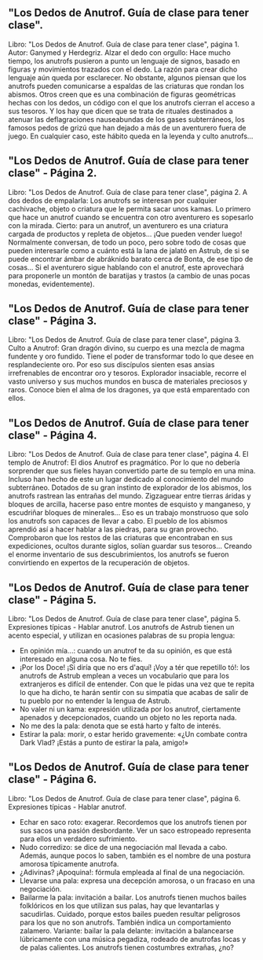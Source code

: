 ## "Los Dedos de Anutrof. Guía de clase para tener clase".
Libro: "Los Dedos de Anutrof. Guía de clase para tener clase", página 1.
Autor: Ganymed y Herdegriz.
Alzar el dedo con orgullo: Hace mucho tiempo, los anutrofs pusieron a punto un lenguaje de signos, basado en figuras y movimientos trazados con el dedo. La razón para crear dicho lenguaje aún queda por esclarecer. No obstante, algunos piensan que los anutrofs pueden comunicarse a espaldas de las criaturas que rondan los abismos. Otros creen que es una combinación de figuras geométricas hechas con los dedos, un código con el que los anutrofs cierran el acceso a sus tesoros. Y los hay que dicen que se trata de rituales destinados a atenuar las deflagraciones nauseabundas de los gases subterráneos, los famosos pedos de grizú que han dejado a más de un aventurero fuera de juego. En cualquier caso, este hábito queda en la leyenda y culto anutrofs...

## "Los Dedos de Anutrof. Guía de clase para tener clase" - Página 2.
Libro: "Los Dedos de Anutrof. Guía de clase para tener clase", página 2.
A dos dedos de empalarla: Los anutrofs se interesan por cualquier cachivache, objeto o criatura que le permita sacar unos kamas. Lo primero que hace un anutrof cuando se encuentra con otro aventurero es sopesarlo con la mirada. Cierto: para un anutrof, un aventurero es una criatura cargada de productos y repleta de objetos... ¡Que pueden vender luego! Normalmente conversan, de todo un poco, pero sobre todo de cosas que pueden interesarle como a cuánto está la lana de jalató en Astrub, de si se puede encontrar ámbar de abráknido barato cerca de Bonta, de ese tipo de cosas... Si el aventurero sigue hablando con el anutrof, este aprovechará para proponerle un montón de baratijas y trastos (a cambio de unas pocas monedas, evidentemente).

## "Los Dedos de Anutrof. Guía de clase para tener clase" - Página 3.
Libro: "Los Dedos de Anutrof. Guía de clase para tener clase", página 3.
Culto a Anutrof: Gran dragón divino, su cuerpo es una mezcla de magma fundente y oro fundido. Tiene el poder de transformar todo lo que desee en resplandeciente oro. Por eso sus discípulos sienten esas ansias irrefrenables de encontrar oro y tesoros. Explorador insaciable, recorre el vasto universo y sus muchos mundos en busca de materiales preciosos y raros. Conoce bien el alma de los dragones, ya que está emparentado con ellos.

## "Los Dedos de Anutrof. Guía de clase para tener clase" - Página 4.
Libro: "Los Dedos de Anutrof. Guía de clase para tener clase", página 4.
El templo de Anutrof: El dios Anutrof es pragmático. Por lo que no debería sorprender que sus fieles hayan convertido parte de su templo en una mina. Incluso han hecho de este un lugar dedicado al conocimiento del mundo subterráneo. Dotados de su gran instinto de explorador de los abismos, los anutrofs rastrean las entrañas del mundo. Zigzaguear entre tierras áridas y bloques de arcilla, hacerse paso entre montes de esquisto y manganeso, y escudriñar bloques de minerales... Eso es un trabajo monstruoso que solo los anutrofs son capaces de llevar a cabo. El pueblo de los abismos aprendió así a hacer hablar a las piedras, para su gran provecho. Comprobaron que los restos de las criaturas que encontraban en sus expediciones, ocultos durante siglos, solían guardar sus tesoros... Creando el enorme inventario de sus descubrimientos, los anutrofs se fueron convirtiendo en expertos de la recuperación de objetos.

## "Los Dedos de Anutrof. Guía de clase para tener clase" - Página 5.
Libro: "Los Dedos de Anutrof. Guía de clase para tener clase", página 5.
Expresiones típicas - Hablar anutrof.
Los anutrofs de Astrub tienen un acento especial, y utilizan en ocasiones palabras de su propia lengua:
- En opinión mía...: cuando un anutrof te da su opinión, es que está interesado en alguna cosa. No te fíes.
- ¡Por los Doce! ¡Si diría que no ers d'aquí! ¡Voy a tér que repetillo tó!: los anutrofs de Astrub emplean a veces un vocabulario que para los extranjeros es difícil de entender. Con que le pidas una vez que te repita lo que ha dicho, te harán sentir con su simpatía que acabas de salir de tu pueblo por no entender la lengua de Astrub.
- No valer ni un kama: expresión utilizada por los anutrof, ciertamente apenados y decepcionados, cuando un objeto no les reporta nada.
- No me des la pala: denota que se está harto y falto de interés.
- Estirar la pala: morir, o estar herido gravemente: «¿Un combate contra Dark Vlad? ¡Estás a punto de estirar la pala, amigo!»

## "Los Dedos de Anutrof. Guía de clase para tener clase" - Página 6.
Libro: "Los Dedos de Anutrof. Guía de clase para tener clase", página 6.
Expresiones típicas - Hablar anutrof.
- Echar en saco roto: exagerar. Recordemos que los anutrofs tienen por sus sacos una pasión desbordante. Ver un saco estropeado representa para ellos un verdadero sufrimiento.
- Nudo corredizo: se dice de una negociación mal llevada a cabo. Además, aunque pocos lo saben, también es el nombre de una postura amorosa típicamente anutrofa.
- ¿Adivinas? ¡Apoquina!: fórmula empleada al final de una negociación.
- Llevarse una pala: expresa una decepción amorosa, o un fracaso en una negociación.
- Bailarme la pala: invitación a bailar. Los anutrofs tienen muchos bailes folklóricos en los que utilizan sus palas, hay que levantarlas y sacudirlas. Cuidado, porque estos bailes pueden resultar peligrosos para los que no son anutrofs. También indica un comportamiento zalamero. Variante:
bailar la pala delante: invitación a balancearse lúbricamente con una música pegadiza, rodeado de anutrofas locas y de palas calientes. Los anutrofs tienen costumbres extrañas, ¿no?